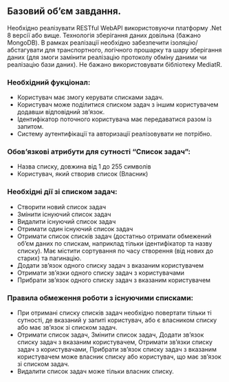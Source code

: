 ## Базовий об’єм завдання.
Необхідно реалізувати RESTful WebAPI використовуючи платформу .Net 8 версії або вище. Технологія зберігання даних довільна (бажано MongoDB). В рамках реалізації необхідно забезпечити ізоляцію/абстагувати для транспортного, логічного прошарку та шару зберігання даних (для змоги замінити реалізацію протоколу обміну даними чи реалізацію бази даних). Не бажано використовувати бібліотеку MediatR.

### Необхідний фукціонал: 
- Користувач має змогу керувати списками задач.
- Користувач може поділитися списком задач з іншим користувачем додавши відповідний зв’язок.
- Ідентифікатор поточного користувача має передаватися разом із запитом.
-  Систему аутентифікації та авторизації реалізовувати не потрібно.

### Обов’язкові атрибути для сутності “Список задач”:
- Назва списку, довжина від 1 до 255 символів
- Користувач, який створив список (Власник)

### Необхідні дії зі списком задач:
- Створити новий список задач
- Змінити існуючий список задач
- Видалити існуючий список задач
- Отримати один існуючий список задач
- Отримати список списків задач (достатньо отримати обмежений об’єм даних по спискам, наприклад тільки ідентифікатор та назву списку). Має містити сортування по часу створення (від нових до старих) та пагинацію.
- Додати зв’язок одного списку задач з вказаним користувачем
- Отримати зв’язки одного списку задач з користувачами
- Прибрати зв’язок одного списку задач з вказаним користувачем

### Правила обмеження роботи з існуючими списками:
- При отримані списку списків задач необхідно повертати тільки ті сутності, де вказаний у запиті користувач, або є власником списку або має зв’язок зі списком задач. 
- Отримати список задач, Змінити список задач, Додати зв’язок списку задач з вказаним користувачем, Отримати зв’язки списку задач з користувачами, Прибрати зв’язок списку задач з вказаним користувачем може власник списку або користувач, що має зв’язок зі списком задач. 
- Видалити список задач може тільки власник списку.
